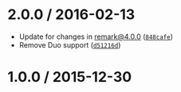 <!--remark setext-->

<!--lint disable no-multiple-toplevel-headings-->

2.0.0 / 2016-02-13
==================

*   Update for changes in remark@4.0.0 ([`848cafe`](https://github.com/wooorm/remark-license/commit/848cafe))
*   Remove Duo support ([`d51216d`](https://github.com/wooorm/remark-license/commit/d51216d))

1.0.0 / 2015-12-30
==================
